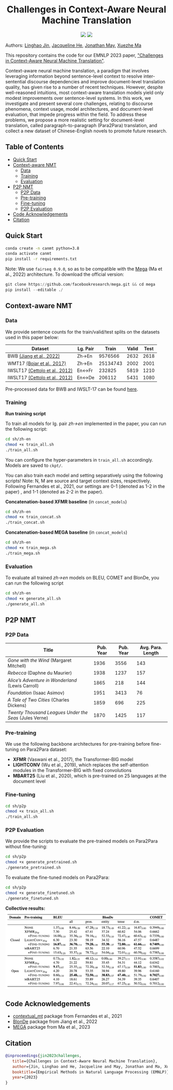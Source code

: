 <div align="center">

# Challenges in Context-Aware Neural Machine Translation
</div>
<p align="center">
<a href="LICENSE" alt="MIT License"><img src="https://img.shields.io/badge/license-MIT-FAD689.svg" /></a>
<a href="https://arxiv.org/abs/2305.13751" alt="Paper Link"><img src="https://img.shields.io/badge/paper-link-D9AB42" /></a>
</p>

Authors: [Linghao Jin](), [Jacqueline He](https://jacqueline-he.github.io/), [Jonathan May](https://www.isi.edu/directory/jonmay/), [Xuezhe Ma](https://xuezhemax.github.io/)

This repository contains the code for our EMNLP 2023 paper, ["Challenges in Context-Aware Neural Machine Translation"](https://arxiv.org/abs/2305.13751). 

Context-aware neural machine translation, a paradigm that involves leveraging information beyond sentence-level context to resolve inter-sentential discourse dependencies and improve document-level translation quality, has given rise to a number of recent techniques. 
However, despite well-reasoned intuitions, most context-aware translation models yield only modest improvements over sentence-level systems. 
In this work, we investigate and present several core challenges, relating to discourse phenomena, context usage, model architectures, and document-level evaluation, that impede progress within the field. 
To address these problems, we propose a more realistic setting for document-level translation, called paragraph-to-paragraph (Para2Para) translation, and collect a new dataset of Chinese-English novels to promote future research.


## Table of Contents
  * [Quick Start](#quick-start)
  * [Context-aware NMT](#context-aware-nmt)
	+ [Data](#data)
    + [Training](#training)
    + [Evaluation](#evaluation)
  * [P2P NMT](#p2p-nmt)
    + [P2P Data](#p2p-data)
    + [Pre-training](#pre-training)
    + [Fine-tuning](#fine-tuning)
    + [P2P Evaluation](#p2p-evaluation)
  * [Code Acknowledgements](#code-acknowledgements)
  * [Citation](#citation)

## Quick Start
```bash
conda create -n canmt python=3.8
conda activate canmt
pip install -r requirements.txt
```

Note: We use `fairseq 0.9.0`, so as to be compatible with the [Mega](https://arxiv.org/abs/2209.10655) (Ma et al., 2022) architecture. To download the official version:

```python
git clone https://github.com/facebookresearch/mega.git && cd mega
pip install --editable ./
```

## Context-aware NMT

### Data
We provide sentence counts for the train/valid/test splits on the datasets used in this paper below:

| Dataset | Lg. Pair | Train    | Valid | Test |
|---------|----------|----------|-------|------|
| BWB [(Jiang et al., 2022)](https://arxiv.org/abs/2210.14667)     | Zh->En   | 9576566  | 2632  | 2618 |
| WMT17 [(Bojar et al., 2017)](https://aclanthology.org/W17-4717/) | Zh->En   | 25134743 | 2002  | 2001 |
| IWSLT17 [(Cettolo et al., 2012)](https://aclanthology.org/2017.iwslt-1.1/) | En<->Fr  | 232825   | 5819  | 1210 |
| IWSLT17 [(Cettolo et al., 2012)](https://aclanthology.org/2017.iwslt-1.1/) | En<->De  | 206112   | 5431  | 1080 |

Pre-processed data for BWB and IWSLT-17 can be found [here](https://drive.google.com/drive/folders/0ALUlPQbk-CdFUk9PVA).

### Training

**Run training script**

To train all models for lg. pair *zh->en* implemented in the paper, you can run the following script:
```bash
cd sh/zh-en
chmod +x train_all.sh 
./train_all.sh
```
You can configure the hyper-parameters in `train_all.sh` accordingly. Models are saved to `ckpt/`. 

You can also train each model and setting separatively using the following scripts! 
Note: N, M are source and target context sizes, respectively. Following Fernandes et al., 2021, our settings are 0-1 (denoted as 1-2 in the paper) , and 1-1 (denoted as 2-2 in the paper).

**Concatenation-based XFMR baseline** (in `concat_models`)
```bash
cd sh/zh-en
chmod +x train_concat.sh
./train_concat.sh
```
**Concatenation-based MEGA baseline** (in `concat_models`)
```bash
cd sh/zh-en
chmod +x train_mega.sh
./train_mega.sh
```

### Evaluation
To evaluate all trained *zh->en* models on BLEU, COMET and BlonDe, you can run the following script
```bash
cd sh/zh-en
chmod +x generate_all.sh 
./generate_all.sh
```


## P2P NMT

### P2P Data
| Title | Pub. Year | Pub. Year | Avg. Para. Length |
|------------------------------------|-----|----|--------------|
| *Gone with the Wind* (Margaret Mitchell) | 1936 | 3556 | 143 |
| *Rebecca* (Daphne du Maurier) | 1938 | 1237 | 157 |
| *Alice’s Adventure in Wonderland* (Lewis Carroll) | 1865 | 218 | 144 |
| *Foundation* (Isaac Asimov) | 1951 | 3413 | 76 |
| *A Tale of Two Cities* (Charles Dickens) | 1859 | 696 | 225 |
| *Twenty Thousand Leagues Under the Seas* (Jules Verne) | 1870 | 1425 | 117 |

### Pre-training

We use the following backbone architectures for pre-training before fine-tuning on Para2Para dataset:

- **XFMR** (Vaswani et al., 2017), the Transformer-BIG model
- **LIGHTCONV**  (Wu et al., 2019), which replaces the self-attention modules in the Transformer-BIG with fixed convolutions
- **MBART25** (Liu et al., 2020), which is pre-trained on 25 languages at the document level

### Fine-tuning
```bash
cd sh/p2p
chmod +x train_all.sh
./train_all.sh
```
### P2P Evaluation
We provide the scripts to evaluate the pre-trained models on Para2Para without fine-tuning:
```bash
cd sh/p2p
chmod +x generate_pretrained.sh
./generate_pretrained.sh
```

To evaluate the fine-tuned models on Para2Para:
```bash
cd sh/p2p
chmod +x generate_finetuned.sh
./generate_finetuned.sh
```

**Collective results:**
![p2p results](p2p_results.png)

## Code Acknowledgements
- [contextual_mt](https://github.com/neulab/contextual-mt) package from Fernandes et al., 2021
- [BlonDe](https://github.com/EleanorJiang/BlonDe) package from Jiang et al., 2022
- [MEGA](https://github.com/facebookresearch/mega) package from Ma et al., 2023

## Citation
```bibtex
@inproceedings{jin2023challenges,
   title={Challenges in Context-Aware Neural Machine Translation},
   author={Jin, Linghao and He, Jacqueline and May, Jonathan and Ma, Xuezhe},
   booktitle={Empirical Methods in Natural Language Processing (EMNLP)},
   year={2023}
}
```
